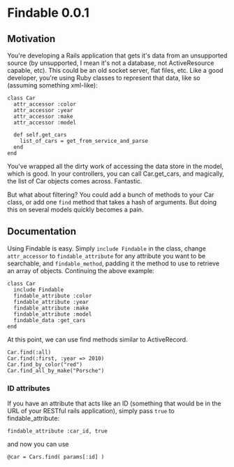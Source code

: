 # Findable 0.0.1

## Motivation
You're developing a Rails application that gets it's data from an unsupported source (by unsupported, I mean it's not a database, not ActiveResource capable, etc).  This could be an old socket server, flat files, etc.  Like a good developer, you're using Ruby classes to represent that data, like so (assuming something xml-like):

    class Car
      attr_accessor :color
      attr_accessor :year
      attr_accessor :make
      attr_accessor :model

      def self.get_cars
        list_of_cars = get_from_service_and_parse
      end
    end

You've wrapped all the dirty work of accessing the data store in the model, which is good.  In your controllers, you can call Car.get_cars, and magically, the list of Car objects comes across.  Fantastic.

But what about filtering?  You could add a bunch of methods to your Car class, or add one `find` method that takes a hash of arguments.  But doing this on several models quickly becomes a pain.

## Documentation
Using Findable is easy.  Simply `include Findable` in the class, change `attr_accessor` to `findable_attribute` for any attribute you want to be searchable, and `findable_method`, padding it the method to use to retrieve an array of objects.  Continuing the above example:

    class Car
      include Findable
      findable_attribute :color
      findable_attribute :year
      findable_attribute :make
      findable_attribute :model
	  findable_data :get_cars
    end

At this point, we can use find methods similar to ActiveRecord.

    Car.find(:all)
    Car.find(:first, :year => 2010)
    Car.find_by_color("red")
    Car.find_all_by_make("Porsche")

### ID attributes
If you have an attribute that acts like an ID (something that would be in the URL of your RESTful rails application), simply pass `true` to findable_attribute:

    findable_attribute :car_id, true

and now you can use

    @car = Cars.find( params[:id] )

